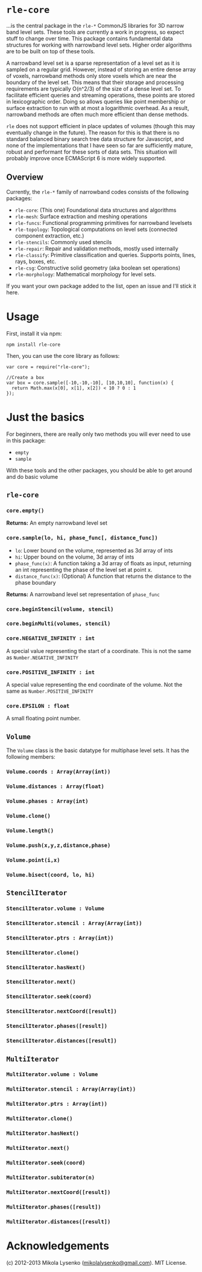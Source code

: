 `rle-core`
=========

...is the central package in the `rle-*` CommonJS libraries for 3D narrow band level sets.  These tools are currently a work in progress, so expect stuff to change over time.  This package contains fundamental data structures for working with narrowband level sets. Higher order algorithms are to be built on top of these tools.

A narrowband level set is a sparse representation of a level set as it is sampled on a regular grid.  However, instead of storing an entire dense array of voxels, narrowband methods only store voxels which are near the boundary of the level set.  This means that their storage and processing requirements are typically O(n^2/3) of the size of a dense level set.  To facilitate efficient queries and streaming operations, these points are stored in lexicographic order.  Doing so allows queries like point membership or surface extraction to run with at most a logarithmic overhead.  As a result, narrowband methods are often much more efficient than dense methods.

`rle` does not support efficient in place updates of volumes (though this may eventually change in the future).  The reason for this is that there is no standard balanced binary search tree data structure for Javascript, and none of the implementations that I have seen so far are sufficiently mature, robust and performant for these sorts of data sets.  This situation will probably improve once ECMAScript 6 is more widely supported.

Overview
--------

Currently, the `rle-*` family of narrowband codes consists of the following packages:

* `rle-core`: (This one) Foundational data structures and algorithms
* `rle-mesh`: Surface extraction and meshing operations
* `rle-funcs`: Functional programming primitives for narrowband levelsets
* `rle-topology`: Topological computations on level sets (connected component extraction, etc.)
* `rle-stencils`: Commonly used stencils
* `rle-repair`: Repair and validation methods, mostly used internally
* `rle-classify`: Primitive classification and queries.  Supports points, lines, rays, boxes, etc.
* `rle-csg`: Constructive solid geometry (aka boolean set operations)
* `rle-morphology`: Mathematical morphology for level sets.

If you want your own package added to the list, open an issue and I'll stick it here.

Usage
=====

First, install it via npm:

    npm install rle-core

Then, you can use the core library as follows:

    var core = require("rle-core");
    
    //Create a box
    var box = core.sample([-10,-10,-10], [10,10,10], function(x) {
      return Math.max(x[0], x[1], x[2]) < 10 ? 0 : 1
    });



Just the basics
===============

For beginners, there are really only two methods you will ever need to use in this package:

* `empty`
* `sample`

With these tools and the other packages, you should be able to get around and do basic volume


`rle-core`
----------

### `core.empty()`

**Returns:** An empty narrowband level set

### `core.sample(lo, hi, phase_func[, distance_func])`

* `lo`: Lower bound on the volume, represented as 3d array of ints
* `hi`: Upper bound on the volume, 3d array of ints
* `phase_func(x)`: A function taking a 3d array of floats as input, returning an int representing the phase of the level set at point x.
* `distance_func(x)`: (Optional) A function that returns the distance to the phase boundary

**Returns:** A narrowband level set representation of `phase_func`

### `core.beginStencil(volume, stencil)`




### `core.beginMulti(volumes, stencil)`

### `core.NEGATIVE_INFINITY : int`

A special value representing the start of a coordinate.  This is not the same as `Number.NEGATIVE_INFINITY`

### `core.POSITIVE_INFINITY : int`

A special value representing the end coordinate of the volume.  Not the same as `Number.POSITIVE_INFINITY`

### `core.EPSILON : float`

A small floating point number.

`Volume`
--------
The `Volume` class is the basic datatype for multiphase level sets.  It has the following members:

### `Volume.coords : Array(Array(int))`

### `Volume.distances : Array(float)`

### `Volume.phases : Array(int)`

### `Volume.clone()`

### `Volume.length()`

### `Volume.push(x,y,z,distance,phase)`

### `Volume.point(i,x)`

### `Volume.bisect(coord, lo, hi)`

`StencilIterator`
-----------------

### `StencilIterator.volume : Volume`

### `StencilIterator.stencil : Array(Array(int))`

### `StencilIterator.ptrs : Array(int))`

### `StencilIterator.clone()`

### `StencilIterator.hasNext()`

### `StencilIterator.next()`

### `StencilIterator.seek(coord)`

### `StencilIterator.nextCoord([result])`

### `StencilIterator.phases([result])`

### `StencilIterator.distances([result])`

`MultiIterator`
-----------------

### `MultiIterator.volume : Volume`

### `MultiIterator.stencil : Array(Array(int))`

### `MultiIterator.ptrs : Array(int))`

### `MultiIterator.clone()`

### `MultiIterator.hasNext()`

### `MultiIterator.next()`

### `MultiIterator.seek(coord)`

### `MultiIterator.subiterator(n)`

### `MultiIterator.nextCoord([result])`

### `MultiIterator.phases([result])`

### `MultiIterator.distances([result])`

Acknowledgements
================
(c) 2012-2013 Mikola Lysenko (mikolalysenko@gmail.com).  MIT License.
